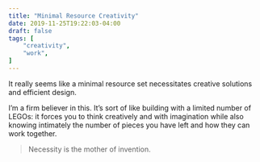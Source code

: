 ```yaml
---
title: "Minimal Resource Creativity"
date: 2019-11-25T19:22:03-04:00
draft: false
tags: [
	"creativity",
	"work",
]
---
```

It really seems like a minimal resource set necessitates creative solutions and efficient design.

I’m a firm believer in this. It’s sort of like building with a limited number of LEGOs: it forces you to think creatively and with imagination while also knowing intimately the number of pieces you have left and how they can work together.

> Necessity is the mother of invention.
